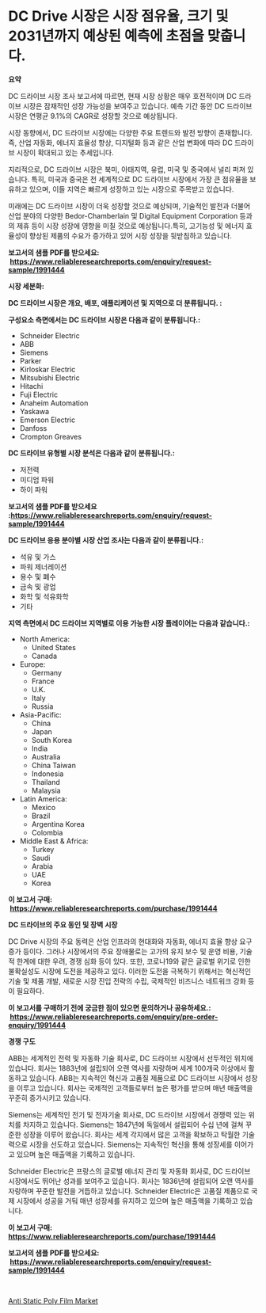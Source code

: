 <p><h1>DC Drive 시장은 시장 점유율, 크기 및 2031년까지 예상된 예측에 초점을 맞춥니다.</h1></p><p><strong>요약</strong></p>
<p><p>DC 드라이브 시장 조사 보고서에 따르면, 현재 시장 상황은 매우 호전적이며 DC 드라이브 시장은 잠재적인 성장 가능성을 보여주고 있습니다. 예측 기간 동안 DC 드라이브 시장은 연평균 9.1%의 CAGR로 성장할 것으로 예상됩니다.</p><p>시장 동향에서, DC 드라이브 시장에는 다양한 주요 트렌드와 발전 방향이 존재합니다. 즉, 산업 자동화, 에너지 효율성 향상, 디지털화 등과 같은 산업 변화에 따라 DC 드라이브 시장이 확대되고 있는 추세입니다.</p><p>지리적으로, DC 드라이브 시장은 북미, 아태지역, 유럽, 미국 및 중국에서 널리 퍼져 있습니다. 특히, 미국과 중국은 전 세계적으로 DC 드라이브 시장에서 가장 큰 점유율을 보유하고 있으며, 이들 지역은 빠르게 성장하고 있는 시장으로 주목받고 있습니다.</p><p>미래에는 DC 드라이브 시장이 더욱 성장할 것으로 예상되며, 기술적인 발전과 더불어 산업 분야의 다양한 Bedor-Chamberlain 및 Digital Equipment Corporation 등과의 제휴 등이 시장 성장에 영향을 미칠 것으로 예상됩니다.특히, 고기능성 및 에너지 효율성이 향상된 제품의 수요가 증가하고 있어 시장 성장을 뒷받침하고 있습니다.</p></p>
<p><strong>보고서의 샘플 PDF를 받으세요: &nbsp;<a href="https://www.reliableresearchreports.com/enquiry/request-sample/1991444">https://www.reliableresearchreports.com/enquiry/request-sample/1991444</a></strong></p>
<p><strong>시장 세분화:</strong></p>
<p><strong> DC 드라이브 시장은 개요, 배포, 애플리케이션 및 지역으로 더 분류됩니다. :</strong></p>
<p><strong>구성요소 측면에서는 DC 드라이브 시장은 다음과 같이 분류됩니다.:</strong></p>
<p><ul><li>Schneider Electric</li><li>ABB</li><li>Siemens</li><li>Parker</li><li>Kirloskar Electric</li><li>Mitsubishi Electric</li><li>Hitachi</li><li>Fuji Electric</li><li>Anaheim Automation</li><li>Yaskawa</li><li>Emerson Electric</li><li>Danfoss</li><li>Crompton Greaves</li></ul></p>
<p><strong> DC 드라이브 유형별 시장 분석은 다음과 같이 분류됩니다.:</strong></p>
<p><ul><li>저전력</li><li>미디엄 파워</li><li>하이 파워</li></ul></p>
<p><strong>보고서의 샘플 PDF를 받으세요 :<a href="https://www.reliableresearchreports.com/enquiry/request-sample/1991444">https://www.reliableresearchreports.com/enquiry/request-sample/1991444</a></strong></p>
<p><strong> DC 드라이브 응용 분야별 시장 산업 조사는 다음과 같이 분류됩니다.:</strong></p>
<p><ul><li>석유 및 가스</li><li>파워 제너레이션</li><li>용수 및 폐수</li><li>금속 및 광업</li><li>화학 및 석유화학</li><li>기타</li></ul></p>
<p><strong>지역 측면에서 DC 드라이브 지역별로 이용 가능한 시장 플레이어는 다음과 같습니다.:</strong></p>
<p><ul>
    <li>
        North America:
        <ul>
            <li>United States</li>
            <li>Canada</li>
        </ul>
    </li>
    <li>
        Europe:
        <ul>
            <li>Germany</li>
            <li>France</li>
            <li>U.K.</li>
            <li>Italy</li>
            <li>Russia</li>
        </ul>
    </li>
    <li>
        Asia-Pacific:
        <ul>
            <li>China</li>
            <li>Japan</li>
            <li>South Korea</li>
            <li>India</li>
            <li>Australia</li>
            <li>China Taiwan</li>
            <li>Indonesia</li>
            <li>Thailand</li>
            <li>Malaysia</li>
        </ul>
    </li>
    <li>
        Latin America:
        <ul>
            <li>Mexico</li>
            <li>Brazil</li>
            <li>Argentina Korea</li>
            <li>Colombia</li>
        </ul>
    </li>
    <li>
        Middle East & Africa:
        <ul>
            <li>Turkey</li>
            <li>Saudi</li>
            <li>Arabia</li>
            <li>UAE</li>
            <li>Korea</li>
        </ul>
    </li>
    </ul></p>
<p><strong>이 보고서 구매: &nbsp;<a href="https://www.reliableresearchreports.com/purchase/1991444">https://www.reliableresearchreports.com/purchase/1991444</a></strong></p>
<p><strong>DC 드라이브의 주요 동인 및 장벽 시장</strong></p>
<p><p>DC Drive 시장의 주요 동력은 산업 인프라의 현대화와 자동화, 에너지 효율 향상 요구 증가 등이다. 그러나 시장에서의 주요 장애물로는 고가의 유지 보수 및 운영 비용, 기술적 한계에 대한 우려, 경쟁 심화 등이 있다. 또한, 코로나19와 같은 글로벌 위기로 인한 불확실성도 시장에 도전을 제공하고 있다. 이러한 도전을 극복하기 위해서는 혁신적인 기술 및 제품 개발, 새로운 시장 진입 전략의 수립, 국제적인 비즈니스 네트워크 강화 등이 필요하다.</p></p>
<p><strong>이 보고서를 구매하기 전에 궁금한 점이 있으면 문의하거나 공유하세요.: &nbsp;<a href="https://www.reliableresearchreports.com/enquiry/pre-order-enquiry/1991444">https://www.reliableresearchreports.com/enquiry/pre-order-enquiry/1991444</a></strong></p>
<p><strong>경쟁 구도</strong></p>
<p><p>ABB는 세계적인 전력 및 자동화 기술 회사로, DC 드라이브 시장에서 선두적인 위치에 있습니다. 회사는 1883년에 설립되어 오랜 역사를 자랑하며 세계 100개국 이상에서 활동하고 있습니다. ABB는 지속적인 혁신과 고품질 제품으로 DC 드라이브 시장에서 성장을 이루고 있습니다. 회사는 국제적인 고객들로부터 높은 평가를 받으며 매년 매출액을 꾸준히 증가시키고 있습니다.</p><p>Siemens는 세계적인 전기 및 전자기술 회사로, DC 드라이브 시장에서 경쟁력 있는 위치를 차지하고 있습니다. Siemens는 1847년에 독일에서 설립되어 수십 년에 걸쳐 꾸준한 성장을 이루어 왔습니다. 회사는 세계 각지에서 많은 고객을 확보하고 탁월한 기술력으로 시장을 선도하고 있습니다. Siemens는 지속적인 혁신을 통해 성장세를 이어가고 있으며 높은 매출액을 기록하고 있습니다.</p><p>Schneider Electric은 프랑스의 글로벌 에너지 관리 및 자동화 회사로, DC 드라이브 시장에서도 뛰어난 성과를 보여주고 있습니다. 회사는 1836년에 설립되어 오랜 역사를 자랑하며 꾸준한 발전을 거듭하고 있습니다. Schneider Electric은 고품질 제품으로 국제 시장에서 성공을 거둬 매년 성장세를 유지하고 있으며 높은 매출액을 기록하고 있습니다.</p></p>
<p><strong>이 보고서 구매: &nbsp; <a href="https://www.reliableresearchreports.com/purchase/1991444">https://www.reliableresearchreports.com/purchase/1991444</a></strong></p>
<p><strong>보고서의 샘플 PDF를 받으세요: &nbsp;<a href="https://www.reliableresearchreports.com/enquiry/request-sample/1991444">https://www.reliableresearchreports.com/enquiry/request-sample/1991444</a></strong><strong></strong></p>
<p>&nbsp;</p>
<p><p><a href="https://eight-handstand-8fb.notion.site/Anti-Static-Poly-Film-Market-Size-Market-Share-and-Global-Market-Analysis-Report-2024-2031-78a664e436e14fcaae8fa160d127c1ca">Anti Static Poly Film Market</a></p></p>